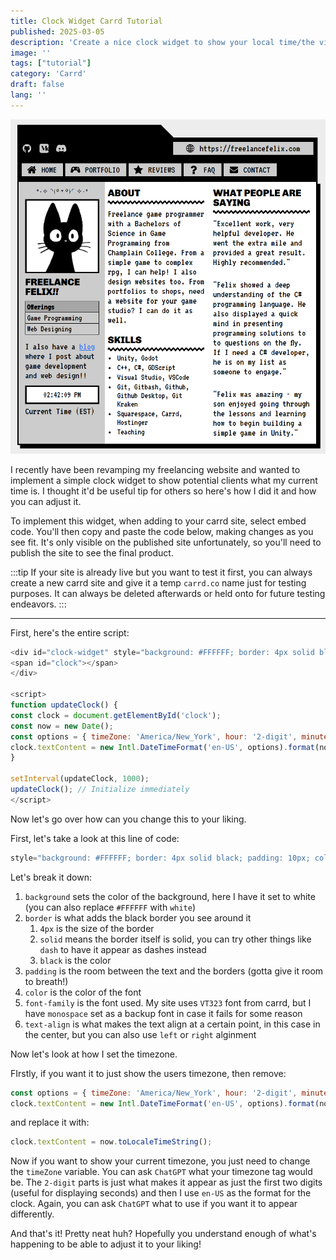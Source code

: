 ```yaml
---
title: Clock Widget Carrd Tutorial
published: 2025-03-05
description: 'Create a nice clock widget to show your local time/the viewers time'
image: ''
tags: ["tutorial"]
category: 'Carrd'
draft: false 
lang: ''
---
```


![](src/assets/images/carrd_tutorials/clockEx.PNG)

I recently have been revamping my freelancing website and wanted to implement a simple clock widget to show potential clients what my current time is. I thought it'd be useful tip for others so here's how I did it and how you can adjust it.

To implement this widget, when adding to your carrd site, select embed code. You'll then copy and paste the code below, making changes as you see fit. It's only visible on the published site unfortunately, so you'll need to publish the site to see the final product.

:::tip
If your site is already live but you want to test it first, you can always create a new carrd site and give it a temp `carrd.co` name just for testing purposes. It can always be deleted afterwards or held onto for future testing endeavors.
:::

---

First, here's the entire script:

```javascript
<div id="clock-widget" style="background: #FFFFFF; border: 4px solid black; padding: 10px; color: black; font-family: VT323, monospace; text-align: center;">
<span id="clock"></span>
</div>

<script>
function updateClock() {
const clock = document.getElementById('clock');
const now = new Date();
const options = { timeZone: 'America/New_York', hour: '2-digit', minute: '2-digit', second: '2-digit' };
clock.textContent = new Intl.DateTimeFormat('en-US', options).format(now);
}

setInterval(updateClock, 1000);
updateClock(); // Initialize immediately
</script>
```
Now let's go over how can you change this to your liking.

First, let's take a look at this line of code:

```javascript
style="background: #FFFFFF; border: 4px solid black; padding: 10px; color: black; font-family: VT323, monospace; text-align: center;"
```

Let's break it down:
1. `background` sets the color of the background, here I have it set to white (you can also replace `#FFFFFF` with `white`)
2. `border` is what adds the black border you see around it
    1. `4px` is the size of the border
    2. `solid` means the border itself is solid, you can try other things like `dash` to have it appear as dashes instead
    3. `black` is the color
3. `padding` is the room between the text and the borders (gotta give it room to breath!)
4. `color` is the color of the font
5. `font-family` is the font used. My site uses `VT323` font from carrd, but I have `monospace` set as a backup font in case it fails for some reason
6. `text-align` is what makes the text align at a certain point, in this case in the center, but you can also use `left` or `right` alginment

Now let's look at how I set the timezone.

FIrstly, if you want it to just show the users timezone, then remove:

```javascript
const options = { timeZone: 'America/New_York', hour: '2-digit', minute: '2-digit', second: '2-digit' };
clock.textContent = new Intl.DateTimeFormat('en-US', options).format(now);
```

and replace it with:

```javascript
clock.textContent = now.toLocaleTimeString();
```

Now if you want to show your current timezone, you just need to change the `timeZone` variable. You can ask `ChatGPT` what your timezone tag would be. The `2-digit` parts is just what makes it appear as just the first two digits (useful for displaying seconds) and then I use `en-US` as the format for the clock. Again, you can ask `ChatGPT` what to use if you want it to appear differently.

And that's it! Pretty neat huh? Hopefully you understand enough of what's happening to be able to adjust it to your liking!